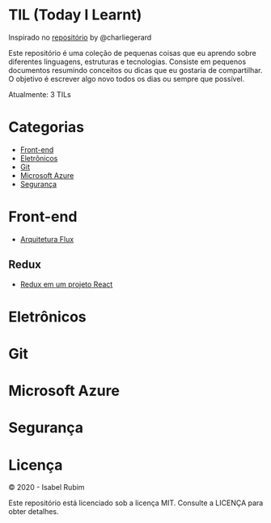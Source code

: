 # TIL (Today I Learnt)

Inspirado no [repositório](https://github.com/charliegerard/dev-notes) by @charliegerard

Este repositório é uma coleção de pequenas coisas que eu aprendo sobre diferentes linguagens, estruturas e tecnologias. Consiste em pequenos documentos resumindo conceitos ou dicas que eu gostaria de compartilhar. O objetivo é escrever algo novo todos os dias ou sempre que possível.

Atualmente: 3 TILs

# Categorias

* [Front-end](#front-end)
* [Eletrônicos](#eletrônicos)
* [Git](#git)
* [Microsoft Azure](#microsoft-azure)
* [Segurança](#segurança)

# Front-end

* [Arquitetura Flux](../master/frontEnd/ArquiteturaFlux.md)

## Redux

* [Redux em um projeto React](../master/frontEnd/ReduxEmUmProjReact.md)

# Eletrônicos

# Git 

# Microsoft Azure

# Segurança

# Licença

© 2020 - Isabel Rubim

Este repositório está licenciado sob a licença MIT. Consulte a LICENÇA para obter detalhes.
